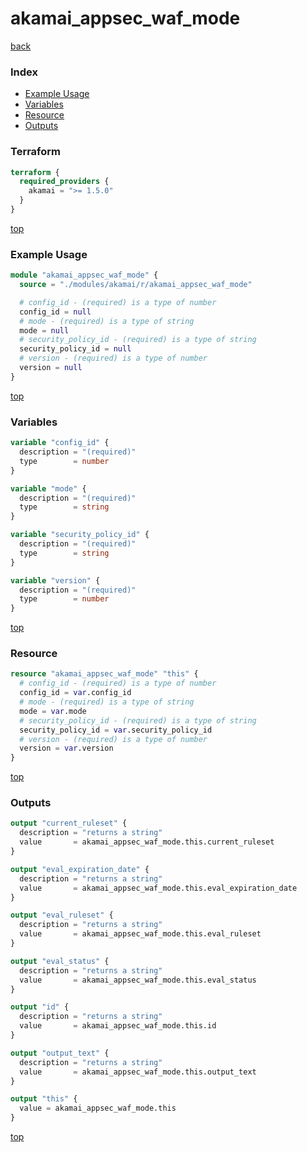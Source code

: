 # akamai_appsec_waf_mode

[back](../akamai.md)

### Index

- [Example Usage](#example-usage)
- [Variables](#variables)
- [Resource](#resource)
- [Outputs](#outputs)

### Terraform

```terraform
terraform {
  required_providers {
    akamai = ">= 1.5.0"
  }
}
```

[top](#index)

### Example Usage

```terraform
module "akamai_appsec_waf_mode" {
  source = "./modules/akamai/r/akamai_appsec_waf_mode"

  # config_id - (required) is a type of number
  config_id = null
  # mode - (required) is a type of string
  mode = null
  # security_policy_id - (required) is a type of string
  security_policy_id = null
  # version - (required) is a type of number
  version = null
}
```

[top](#index)

### Variables

```terraform
variable "config_id" {
  description = "(required)"
  type        = number
}

variable "mode" {
  description = "(required)"
  type        = string
}

variable "security_policy_id" {
  description = "(required)"
  type        = string
}

variable "version" {
  description = "(required)"
  type        = number
}
```

[top](#index)

### Resource

```terraform
resource "akamai_appsec_waf_mode" "this" {
  # config_id - (required) is a type of number
  config_id = var.config_id
  # mode - (required) is a type of string
  mode = var.mode
  # security_policy_id - (required) is a type of string
  security_policy_id = var.security_policy_id
  # version - (required) is a type of number
  version = var.version
}
```

[top](#index)

### Outputs

```terraform
output "current_ruleset" {
  description = "returns a string"
  value       = akamai_appsec_waf_mode.this.current_ruleset
}

output "eval_expiration_date" {
  description = "returns a string"
  value       = akamai_appsec_waf_mode.this.eval_expiration_date
}

output "eval_ruleset" {
  description = "returns a string"
  value       = akamai_appsec_waf_mode.this.eval_ruleset
}

output "eval_status" {
  description = "returns a string"
  value       = akamai_appsec_waf_mode.this.eval_status
}

output "id" {
  description = "returns a string"
  value       = akamai_appsec_waf_mode.this.id
}

output "output_text" {
  description = "returns a string"
  value       = akamai_appsec_waf_mode.this.output_text
}

output "this" {
  value = akamai_appsec_waf_mode.this
}
```

[top](#index)